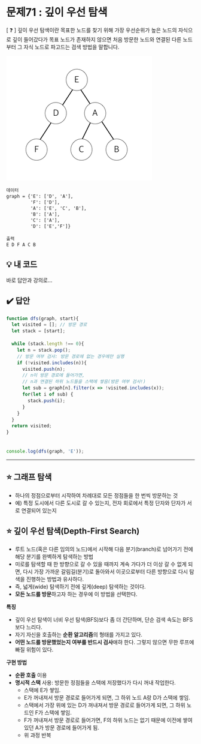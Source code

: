 # 문제71 : 깊이 우선 탐색

[ ❓ ] 깊이 우선 탐색이란 목표한 노드를 찾기 위해 가장 우선순위가 높은 노드의 자식으로 깊이 들어갔다가 목표 노드가 존재하지 않으면 처음 방문한 노드와 연결된 다른 노드부터 그 자식 노드로 파고드는 검색 방법을 말합니다.

![](../img/071-dfs.png)

```
데이터
graph = {'E': ['D', 'A'],
         'F': ['D'],
         'A': ['E', 'C', 'B'],
         'B': ['A'],
         'C': ['A'],
         'D': ['E','F']}

출력
E D F A C B
```

## 💡 내 코드
바로 답안과 강의로... 

## ✔️ 답안
```js
function dfs(graph, start){
  let visited = []; // 방문 경로 
  let stack = [start];

  while (stack.length !== 0){
    let n = stack.pop();
    // 방문 여부 검사: 방문 경로에 없는 경우에만 실행 
    if (!visited.includes(n)){
      visited.push(n);
      // n이 방문 경로에 들어가면, 
      // n과 연결된 하위 노드들을 스택에 쌓음(방문 여부 검사!)
      let sub = graph[n].filter(x => !visited.includes(x));
      for(let i of sub) {
        stack.push(i);
      }
    }
  }
  return visited;
}


console.log(dfs(graph, 'E'));
```

---
## ⭐ 그래프 탐색
- 하나의 정점으로부터 시작하여 차례대로 모든 정점들을 한 번씩 방문하는 것
- 예) 특정 도시에서 다른 도시로 갈 수 있는지, 전자 회로에서 특정 단자와 단자가 서로 연결되어 있는지 

## ⭐ 깊이 우선 탐색(Depth-First Search)
- 루트 노드(혹은 다른 임의의 노드)에서 시작해 다음 분기(branch)로 넘어가기 전에 해당 분기를 완벽하게 탐색하는 방법 
- 미로를 탐색할 때 한 방향으로 갈 수 있을 때까지 계속 가다가 더 이상 갈 수 없게 되면, 다시 가장 가까운 갈림길(분기)로 돌아와서 이곳으로부터 다른 방향으로 다시 탐색을 진행하는 방법과 유사하다.
- 즉, 넓게(wide) 탐색하기 전에 깊게(deep) 탐색하는 것이다. 
- **모든 노드를 방문**하고자 하는 경우에 이 방법을 선택한다. 

**특징** 
- 깊이 우선 탐색이 너비 우선 탐색(BFS)보다 좀 더 간단하며, 단순 검색 속도는 BFS보다 느리다. 
- 자기 자신을 호출하는 **순환 알고리즘**의 형태를 가지고 있다. 
- **어떤 노드를 방문했었는지 여부를 반드시 검사**애햐 한다. 그렇지 않으면 무한 루프에 빠질 위험이 있다. 

**구현 방법**
- **순환 호출** 이용
- **명시적 스택** 사용: 방문한 정점들을 스택에 저장했다가 다시 꺼내 작업한다.  
  - 스택에 E가 쌓임. 
  - E가 꺼내져서 방문 경로로 들어가게 되면, 그 하위 노드 A랑 D가 스택에 쌓임.
  - 스택에서 가장 위에 있는 D가 꺼내져서 방문 경로로 들어가게 되면, 그 하위 노드인 F가 스택에 쌓임.  
  - F가 꺼내져서 방문 경로로 들어가면, F의 하위 노드는 없기 때문에 이전에 쌓여있던 A가 방문 경로에 들어가게 됨.
  - 위 과정 반복 
